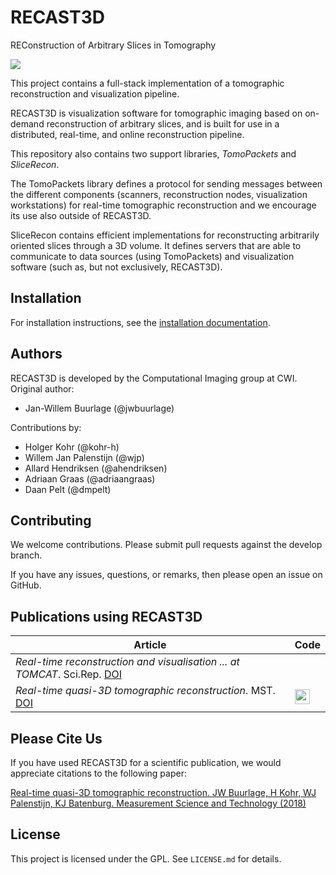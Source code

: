 # RECAST3D

REConstruction of Arbitrary Slices in Tomography

![](https://raw.githubusercontent.com/cicwi/RECAST3D/develop/docs/preview_usage.gif)

This project contains a full-stack implementation of a tomographic reconstruction and visualization pipeline.

RECAST3D is visualization software for tomographic imaging based on on-demand reconstruction of arbitrary slices, and is built for use in a distributed,
real-time, and online reconstruction pipeline.

This repository also contains two support libraries, *TomoPackets* and *SliceRecon*.

The TomoPackets library defines a protocol for sending messages between the different
components (scanners, reconstruction nodes, visualization workstations) for
real-time tomographic reconstruction and we encourage its use also outside of RECAST3D.

SliceRecon contains efficient implementations for reconstructing
arbitrarily oriented slices through a 3D volume. It defines servers that are
able to communicate to data sources (using TomoPackets) and visualization
software (such as, but not exclusively, RECAST3D).


## Installation

For installation instructions, see the [installation documentation].

## Authors

RECAST3D is developed by the Computational Imaging group at CWI. Original author:

- Jan-Willem Buurlage (@jwbuurlage)

Contributions by:

- Holger Kohr (@kohr-h)
- Willem Jan Palenstijn (@wjp)
- Allard Hendriksen (@ahendriksen)
- Adriaan Graas (@adriaangraas)
- Daan Pelt (@dmpelt)

## Contributing

We welcome contributions. Please submit pull requests against the develop
branch.

If you have any issues, questions, or remarks, then please open an issue on
GitHub.

## Publications using RECAST3D

| Article      |  Code  |
|------------------|--------|
| *Real-time reconstruction and visualisation ... at TOMCAT*. Sci.Rep. [DOI](https://doi.org/10.1038/s41598-019-54647-4) |  |
| *Real-time quasi-3D tomographic reconstruction*. MST. [DOI](https://doi.org/10.1088/1361-6501/aab754)  | [<img src="https://github.com/favicon.ico" width="24">](https://github.com/cicwi/RECAST3D) |

## Please Cite Us

If you have used RECAST3D for a scientific publication, we would appreciate
citations to the following paper:

[Real-time quasi-3D tomographic reconstruction. JW Buurlage, H Kohr, WJ
Palenstijn, KJ Batenburg. Measurement Science and Technology
(2018)](https://doi.org/10.1088/1361-6501/aab754)

## License

This project is licensed under the GPL. See `LICENSE.md` for details.

[TomoPackets]: https://www.github.com/cicwi/TomoPackets
[SliceRecon]: https://www.github.com/cicwi/SliceRecon
[installation documentation]: https://cicwi.github.io/RECAST3D/installation_instructions/
